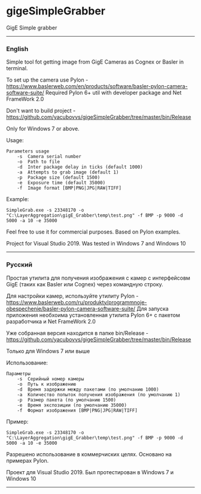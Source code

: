 # gigeSimpleGrabber
GigE Simple grabber
____

### English
Simple tool fot getting image from GigE Cameras as Cognex or Basler in terminal.

To set up the camera use Pylon - https://www.baslerweb.com/en/products/software/basler-pylon-camera-software-suite/
Required Pylon 6+ util with developer package and Net FrameWork 2.0

Don't want to build project - https://github.com/yacubovvs/gigeSimpleGrabber/tree/master/bin/Release

Only for Windows 7 or above.

Usage:
```
Parameters usage
    -s  Camera serial number
    -o  Path to file
    -d  Inter package delay in ticks (default 1000)
    -a  Attempts tо grab image (default 1)
    -p  Package size (default 1500)
    -e  Exposure time (default 35000)
    -f  Image format [BMP|PNG|JPG|RAW|TIFF]
```

Example:
```
SimpleGrab.exe -s 23348170 -o "C:\LayerAggregation\gigE_Grabber\temp\test.png" -f BMP -p 9000 -d 5000 -a 10 -e 35000
```

Feel free to use it for commercial purposes.
Based on Pylon examples.

Project for Visual Studio 2019. Was tested in Windows 7 and Windows 10
____
### Русский
Простая утилита для получения изображения с камер с интерфейсовм GigE (таких как Basler или Cognex) через командную строку.

Для настройки камер, используйте утилиту Pylon - https://www.baslerweb.com/ru/produkty/programmnoje-obespechenie/basler-pylon-camera-software-suite/
Для запуска приложения необхоима установленная утилита Pylon 6+ с пакетом разработчика и Net FrameWork 2.0

Уже собранная версия находится в папке bin/Release - https://github.com/yacubovvs/gigeSimpleGrabber/tree/master/bin/Release

Только для Windows 7 или выше

Использование:
```
Параметры
    -s  Серийный номер камеры
    -o  Путь к изображению
    -d  Время задержки между пакетами (по умолчанию 1000)
    -a  Количество попыток получения изображения (по умолчанию 1)
    -p  Размер пакета (по умолчанию 1500)
    -e  Время экспозиции (по умолчанию 35000)
    -f  Формат изображения [BMP|PNG|JPG|RAW|TIFF]
```

Пример:
```
SimpleGrab.exe -s 23348170 -o "C:\LayerAggregation\gigE_Grabber\temp\test.png" -f BMP -p 9000 -d 5000 -a 10 -e 35000
```

Разрешено использование в коммерчиских целях.
Основано на примерах Pylon.

Проект для Visual Studio 2019. Был протестирован в Windows 7 и Windows 10
____

